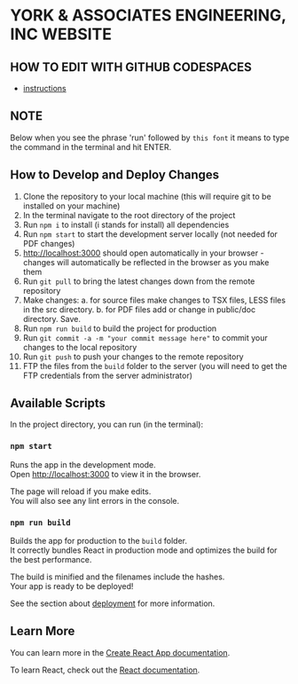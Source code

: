 # YORK & ASSOCIATES ENGINEERING, INC WEBSITE

## HOW TO EDIT WITH GITHUB CODESPACES
- [instructions](https://docs.google.com/document/d/1qNqhibkILbn6Kn2NrW5GTkcCXjdqB9_dupoB5SkTU5o/edit?tab=t.0#heading=h.byvq8eyblioo)

## NOTE
Below when you see the phrase 'run' followed by `this font` it means to type the command in the terminal and hit ENTER.

## How to Develop and Deploy Changes
1. Clone the repository to your local machine (this will require git to be installed on your machine)
2. In the terminal navigate to the root directory of the project
3. Run `npm i` to install (i stands for install) all dependencies
4. Run `npm start` to start the development server locally (not needed for PDF changes)
5. [http://localhost:3000](http://localhost:3000) should open automatically in your browser - changes will automatically be reflected in the browser as you make them
6. Run `git pull` to bring the latest changes down from the remote repository
7. Make changes:
    a. for source files make changes to TSX files, LESS files in the src directory. 
    b. for PDF files add or change in public/doc directory. Save.
8. Run `npm run build` to build the project for production
9. Run `git commit -a -m "your commit message here"` to commit your changes to the local repository
10. Run `git push` to push your changes to the remote repository
11. FTP the files from the `build` folder to the server (you will need to get the FTP credentials from the server administrator)

## Available Scripts

In the project directory, you can run (in the terminal):

### `npm start`

Runs the app in the development mode.\
Open [http://localhost:3000](http://localhost:3000) to view it in the browser.

The page will reload if you make edits.\
You will also see any lint errors in the console.

### `npm run build`

Builds the app for production to the `build` folder.\
It correctly bundles React in production mode and optimizes the build for the best performance.

The build is minified and the filenames include the hashes.\
Your app is ready to be deployed!

See the section about [deployment](https://facebook.github.io/create-react-app/docs/deployment) for more information.

## Learn More

You can learn more in the [Create React App documentation](https://facebook.github.io/create-react-app/docs/getting-started).

To learn React, check out the [React documentation](https://reactjs.org/).
